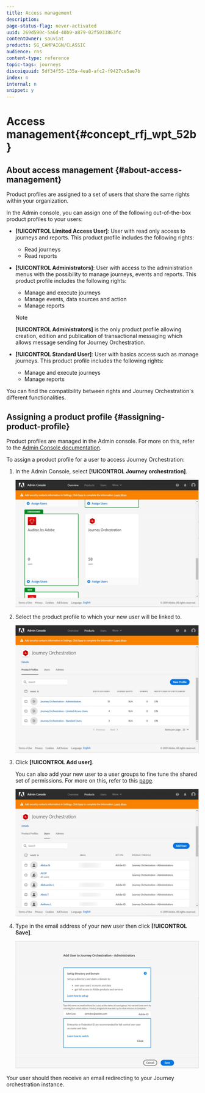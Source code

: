 ```yaml
---
title: Access management
description: 
page-status-flag: never-activated
uuid: 269d590c-5a6d-40b9-a879-02f5033863fc
contentOwner: sauviat
products: SG_CAMPAIGN/CLASSIC
audience: rns
content-type: reference
topic-tags: journeys
discoiquuid: 5df34f55-135a-4ea8-afc2-f9427ce5ae7b
index: n
internal: n
snippet: y
---
```


# Access management{#concept_rfj_wpt_52b}

## About access management {#about-access-management}

Product profiles are assigned to a set of users that share the same rights within your organization.

In the Admin console, you can assign one of the following out-of-the-box product profiles to your users:

*   **[!UICONTROL Limited Access User]**: User with read only access to journeys and reports. This product profile includes the following rights:
    *   Read journeys
    *   Read reports

*   **[!UICONTROL Administrators]**: User with access to the administration menus with the possibility to manage journeys, events and reports. This product profile includes the following rights:
    *   Manage and execute journeys
    *   Manage events, data sources and action
    *   Manage reports

    >[!NOTE]
    >
    >**[!UICONTROL Administrators]** is the only product profile allowing creation, edition and publication of transactional messaging which allows message sending for Journey Orchestration.

*   **[!UICONTROL Standard User]**: User with basics access such as manage journeys. This product profile includes the following rights:
    *   Manage and execute journeys
    *   Manage reports
    
You can find [](../assets/acs_rights_journeys.pdf) the compatibility between rights and Journey Orchestration's different functionalities.

## Assigning a product profile {#assigning-product-profile}

Product profiles are managed in the Admin console. For more on this, refer to the [Admin Console documentation](https://helpx.adobe.com/enterprise/managing/user-guide.html).

To assign a product profile for a user to access Journey Orchestration:

1. In the Admin Console, select **[!UICONTROL Journey orchestration]**.

    ![](../assets/user_management.png)

1. Select the product profile to which your new user will be linked to.

    ![](../assets/user_management_2.png)

1. Click **[!UICONTROL Add user]**.
   
   You can also add your new user to a user groups to fine tune the shared set of permissions. For more on this, refer to this [page](https://helpx.adobe.com/enterprise/using/user-groups.html).

    ![](../assets/user_management_3.png)

1. Type in the email address of your new user then click **[!UICONTROL Save]**.

    ![](../assets/user_management_4.png)

Your user should then receive an email redirecting to your Journey orchestration instance.